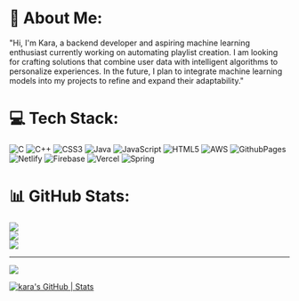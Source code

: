 # 💫 About Me:
"Hi, I'm Kara, a backend developer and aspiring machine learning enthusiast currently working on automating playlist creation. I am looking for crafting solutions that combine user data with intelligent algorithms to personalize experiences. In the future, I plan to integrate machine learning models into my projects to refine and expand their adaptability."


# 💻 Tech Stack:
![C](https://img.shields.io/badge/c-%2300599C.svg?style=for-the-badge&logo=c&logoColor=white) ![C++](https://img.shields.io/badge/c++-%2300599C.svg?style=for-the-badge&logo=c%2B%2B&logoColor=white) ![CSS3](https://img.shields.io/badge/css3-%231572B6.svg?style=for-the-badge&logo=css3&logoColor=white) ![Java](https://img.shields.io/badge/java-%23ED8B00.svg?style=for-the-badge&logo=openjdk&logoColor=white) ![JavaScript](https://img.shields.io/badge/javascript-%23323330.svg?style=for-the-badge&logo=javascript&logoColor=%23F7DF1E) ![HTML5](https://img.shields.io/badge/html5-%23E34F26.svg?style=for-the-badge&logo=html5&logoColor=white) ![AWS](https://img.shields.io/badge/AWS-%23FF9900.svg?style=for-the-badge&logo=amazon-aws&logoColor=white) ![GithubPages](https://img.shields.io/badge/github%20pages-121013?style=for-the-badge&logo=github&logoColor=white) ![Netlify](https://img.shields.io/badge/netlify-%23000000.svg?style=for-the-badge&logo=netlify&logoColor=#00C7B7) ![Firebase](https://img.shields.io/badge/firebase-%23039BE5.svg?style=for-the-badge&logo=firebase) ![Vercel](https://img.shields.io/badge/vercel-%23000000.svg?style=for-the-badge&logo=vercel&logoColor=white) ![Spring](https://img.shields.io/badge/spring-%236DB33F.svg?style=for-the-badge&logo=spring&logoColor=white)
# 📊 GitHub Stats:
![](https://github-readme-stats.vercel.app/api?username=kararah&theme=dark&hide_border=false&include_all_commits=false&count_private=false)<br/>
![](https://github-readme-streak-stats.herokuapp.com/?user=kararah&theme=dark&hide_border=false)<br/>
![](https://github-readme-stats.vercel.app/api/top-langs/?username=kararah&theme=dark&hide_border=false&include_all_commits=false&count_private=false&layout=compact)

---

[![](https://visitcount.itsvg.in/api?id=kararah&label=Profile%20Views&icon=6&pretty=false)](https://visitcount.itsvg.in)



[![kara's GitHub | Stats](https://stats.quira.sh/kara/github?theme=dark)](https://quira.sh?utm_source=widgets&utm_campaign=kara)
